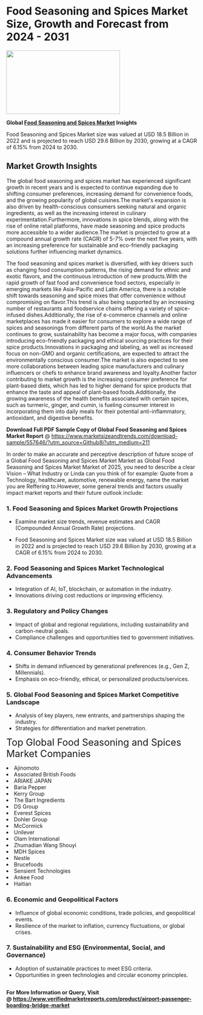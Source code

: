 <H1>Food Seasoning and Spices Market Size, Growth and Forecast from 2024 - 2031</H1><img class="aligncenter size-medium wp-image-584254" src="https://thirdeyenews.in/wp-content/uploads/2024/09/Global-Market-Research-300x168.jpeg" alt="" width="300" height="168" /><p><strong>Global&nbsp;<a href="https://www.marketsizeandtrends.com/download-sample/557646/?utm_source=Github8j?utm_medium=211">Food Seasoning and Spices Market</a> Insights</strong></p><p>Food Seasoning and Spices Market size was valued at USD 18.5 Billion in 2022 and is projected to reach USD 29.6 Billion by 2030, growing at a CAGR of 6.15% from 2024 to 2030.</p><p><h2>Market Growth Insights</h2> <p>The global food seasoning and spices market has experienced significant growth in recent years and is expected to continue expanding due to shifting consumer preferences, increasing demand for convenience foods, and the growing popularity of global cuisines.The market's expansion is also driven by health-conscious consumers seeking natural and organic ingredients, as well as the increasing interest in culinary experimentation.Furthermore, innovations in spice blends, along with the rise of online retail platforms, have made seasoning and spice products more accessible to a wider audience.The market is projected to grow at a compound annual growth rate (CAGR) of 5-7% over the next five years, with an increasing preference for sustainable and eco-friendly packaging solutions further influencing market dynamics.</p> <p>The food seasoning and spices market is diversified, with key drivers such as changing food consumption patterns, the rising demand for ethnic and exotic flavors, and the continuous introduction of new products.With the rapid growth of fast food and convenience food sectors, especially in emerging markets like Asia-Pacific and Latin America, there is a notable shift towards seasoning and spice mixes that offer convenience without compromising on flavor.This trend is also being supported by an increasing number of restaurants and foodservice chains offering a variety of spice-infused dishes.Additionally, the rise of e-commerce channels and online marketplaces has made it easier for consumers to explore a wide range of spices and seasonings from different parts of the world.As the market continues to grow, sustainability has become a major focus, with companies introducing eco-friendly packaging and ethical sourcing practices for their spice products.Innovations in packaging and labeling, as well as increased focus on non-GMO and organic certifications, are expected to attract the environmentally conscious consumer.The market is also expected to see more collaborations between leading spice manufacturers and culinary influencers or chefs to enhance brand awareness and loyalty.Another factor contributing to market growth is the increasing consumer preference for plant-based diets, which has led to higher demand for spice products that enhance the taste and appeal of plant-based foods.Additionally, the growing awareness of the health benefits associated with certain spices, such as turmeric, ginger, and cumin, is fueling consumer interest in incorporating them into daily meals for their potential anti-inflammatory, antioxidant, and digestive benefits.<p><span class=""><strong>Download Full PDF Sample Copy of Global Food Seasoning and Spices Market Report</strong> @ <a href="https://www.marketsizeandtrends.com/download-sample/557646/?utm_source=Github8j?utm_medium=211" target="_blank">https://www.marketsizeandtrends.com/download-sample/557646/?utm_source=Github8j?utm_medium=211</a></span></p><p>In order to make an accurate and perceptive description of future scope of a Global&nbsp;Food Seasoning and Spices Market Market as Global&nbsp;Food Seasoning and Spices Market Market of 2025, you need to describe a clear Vision &ndash; What Industry or Linda can you think of for example: Quote from a Technology, healthcare, automotive, renewable energy, name the market you are Reffering to.However, some general trends and factors usually impact market reports and their future outlook include:</p><h3>1.&nbsp;<strong>Food Seasoning and Spices Market Growth Projections</strong></h3><ul><li>Examine market size trends, revenue estimates and CAGR (Compounded Annual Growth Rate) projections.</li><li><p>Food Seasoning and Spices Market size was valued at USD 18.5 Billion in 2022 and is projected to reach USD 29.6 Billion by 2030, growing at a CAGR of 6.15% from 2024 to 2030.</p></li></ul><h3>2.&nbsp;<strong>Food Seasoning and Spices Market Technological Advancements</strong></h3><ul><li>Integration of AI, IoT, blockchain, or automation in the industry.</li><li>Innovations driving cost reductions or improving efficiency.</li></ul><h3>3.&nbsp;<strong>Regulatory and Policy Changes</strong></h3><ul><li>Impact of global and regional regulations, including sustainability and carbon-neutral goals.</li><li>Compliance challenges and opportunities tied to government initiatives.</li></ul><h3>4.&nbsp;<strong>Consumer Behavior Trends</strong></h3><ul><li>Shifts in demand influenced by generational preferences (e.g., Gen Z, Millennials).</li><li>Emphasis on eco-friendly, ethical, or personalized products/services.</li></ul><h3>5.&nbsp;<strong>Global Food Seasoning and Spices Market Competitive Landscape</strong></h3><ul><li>Analysis of key players, new entrants, and partnerships shaping the industry.</li><li>Strategies for differentiation and market penetration.</li></ul><p data-pm-slice="1 1 []"><span style="color: inherit; font-family: inherit; font-size: 25px;">Top Global Food Seasoning and Spices Market Companies</span></p><div class="" data-test-id=""><p><li>Ajinomoto</li><li> Associated British Foods</li><li> ARIAKE JAPAN</li><li> Baria Pepper</li><li> Kerry Group</li><li> The Bart Ingredients</li><li> DS Group</li><li> Everest Spices</li><li> Dohler Group</li><li> McCormick</li><li> Unilever</li><li> Olam International</li><li> Zhumadian Wang Shouyi</li><li> MDH Spices</li><li> Nestle</li><li> Brucefoods</li><li> Sensient Technologies</li><li> Ankee Food</li><li> Haitian</li></p></div><h3>6.&nbsp;<strong>Economic and Geopolitical Factors</strong></h3><ul><li>Influence of global economic conditions, trade policies, and geopolitical events.</li><li>Resilience of the market to inflation, currency fluctuations, or global crises.</li></ul><h3>7.&nbsp;<strong>Sustainability and ESG (Environmental, Social, and Governance)</strong></h3><ul><li>Adoption of sustainable practices to meet ESG criteria.</li><li>Opportunities in green technologies and circular economy principles.</li></ul><h2><strong style="font-size: 14px;">For More Information or Query, Visit @&nbsp;</strong><a style="background-color: #ffffff; font-size: 14px;" href="https://www.marketsizeandtrends.com/report/food-seasoning-and-spices-market/" target="_blank">https://www.verifiedmarketreports.com/product/airport-passenger-boarding-bridge-market</a></h2>